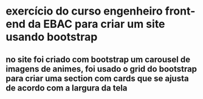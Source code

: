 # exercício do curso engenheiro front-end da EBAC para criar um site usando bootstrap

## no site foi criado com bootstrap um carousel de imagens de animes, foi usado o grid do bootstrap para criar uma section com cards que se ajusta de acordo com a largura da tela
